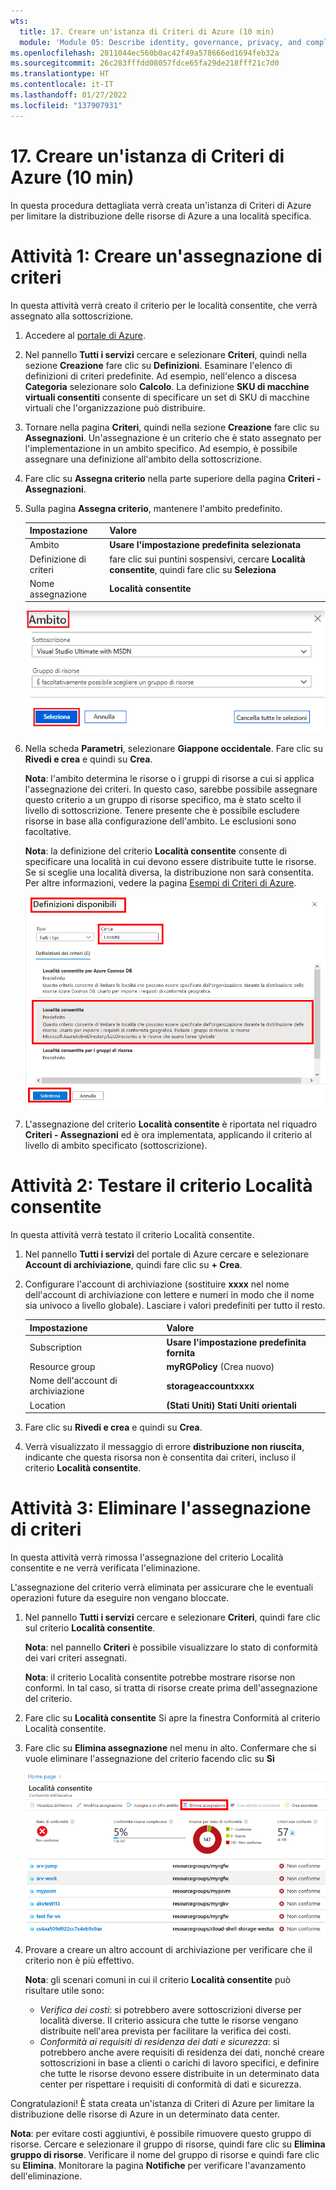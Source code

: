 ```yaml
---
wts:
  title: 17. Creare un'istanza di Criteri di Azure (10 min)
  module: 'Module 05: Describe identity, governance, privacy, and compliance features'
ms.openlocfilehash: 2811044ec560b0ac42f49a578666ed1694feb32a
ms.sourcegitcommit: 26c283fffdd08057fdce65fa29de218fff21c7d0
ms.translationtype: HT
ms.contentlocale: it-IT
ms.lasthandoff: 01/27/2022
ms.locfileid: "137907931"
---
```

# <a name="17---create-an-azure-policy-10-min"></a>17. Creare un'istanza di Criteri di Azure (10 min)

In questa procedura dettagliata verrà creata un'istanza di Criteri di Azure per limitare la distribuzione delle risorse di Azure a una località specifica.

# <a name="task-1-create-a-policy-assignment"></a>Attività 1: Creare un'assegnazione di criteri 

In questa attività verrà creato il criterio per le località consentite, che verrà assegnato alla sottoscrizione. 

1. Accedere al [portale di Azure](https://portal.azure.com).

2. Nel pannello **Tutti i servizi** cercare e selezionare **Criteri**, quindi nella sezione **Creazione** fare clic su **Definizioni**.  Esaminare l'elenco di definizioni di criteri predefinite. Ad esempio, nell'elenco a discesa **Categoria** selezionare solo **Calcolo**. La definizione **SKU di macchine virtuali consentiti** consente di specificare un set di SKU di macchine virtuali che l'organizzazione può distribuire.

3. Tornare nella pagina **Criteri**, quindi nella sezione **Creazione** fare clic su **Assegnazioni**. Un'assegnazione è un criterio che è stato assegnato per l'implementazione in un ambito specifico. Ad esempio, è possibile assegnare una definizione all'ambito della sottoscrizione. 

4. Fare clic su **Assegna criterio** nella parte superiore della pagina **Criteri - Assegnazioni**.

5. Sulla pagina **Assegna criterio**, mantenere l'ambito predefinito.

      | Impostazione | Valore | 
    | --- | --- |
    | Ambito| **Usare l'impostazione predefinita selezionata**|
    | Definizione di criteri | fare clic sui puntini sospensivi, cercare **Località consentite**, quindi fare clic su **Seleziona** |
    | Nome assegnazione | **Località consentite** |
    
    ![Screenshot del riquadro Scope con i valori dei campi inseriti e il pulsante Seleziona evidenziato. ](../images/1402.png)
6. Nella scheda **Parametri**, selezionare **Giappone occidentale**. Fare clic su **Rivedi e crea** e quindi su **Crea**.

    **Nota**: l'ambito determina le risorse o i gruppi di risorse a cui si applica l'assegnazione dei criteri. In questo caso, sarebbe possibile assegnare questo criterio a un gruppo di risorse specifico, ma è stato scelto il livello di sottoscrizione. Tenere presente che è possibile escludere risorse in base alla configurazione dell'ambito. Le esclusioni sono facoltative.

    **Nota**: la definizione del criterio **Località consentite** consente di specificare una località in cui devono essere distribuite tutte le risorse. Se si sceglie una località diversa, la distribuzione non sarà consentita. Per altre informazioni, vedere la pagina [Esempi di Criteri di Azure](https://docs.microsoft.com/en-us/azure/governance/policy/samples/index).

   ![Screenshot del riquadro Definizioni disponibili con vari campi evidenziati e il criterio Controlla macchine virtuali che non usano dischi gestiti selezionato.](../images/1403.png)

9. L'assegnazione del criterio **Località consentite** è riportata nel riquadro **Criteri - Assegnazioni** ed è ora implementata, applicando il criterio al livello di ambito specificato (sottoscrizione).

# <a name="task-2-test-allowed-location-policy"></a>Attività 2: Testare il criterio Località consentite

In questa attività verrà testato il criterio Località consentite. 

1. Nel pannello **Tutti i servizi** del portale di Azure cercare e selezionare **Account di archiviazione**, quindi fare clic su **+ Crea**.

2. Configurare l'account di archiviazione (sostituire **xxxx** nel nome dell'account di archiviazione con lettere e numeri in modo che il nome sia univoco a livello globale). Lasciare i valori predefiniti per tutto il resto. 

    | Impostazione | Valore | 
    | --- | --- |
    | Subscription | **Usare l'impostazione predefinita fornita** |
    | Resource group | **myRGPolicy** (Crea nuovo) |
    | Nome dell'account di archiviazione | **storageaccountxxxx** |
    | Location | **(Stati Uniti) Stati Uniti orientali** |

3. Fare clic su **Rivedi e crea** e quindi su **Crea**. 

4. Verrà visualizzato il messaggio di errore **distribuzione non riuscita**, indicante che questa risorsa non è consentita dai criteri, incluso il criterio **Località consentite**.

# <a name="task-3-delete-the-policy-assignment"></a>Attività 3: Eliminare l'assegnazione di criteri

In questa attività verrà rimossa l'assegnazione del criterio Località consentite e ne verrà verificata l'eliminazione. 

L'assegnazione del criterio verrà eliminata per assicurare che le eventuali operazioni future da eseguire non vengano bloccate.

1. Nel pannello **Tutti i servizi** cercare e selezionare **Criteri**, quindi fare clic sul criterio **Località consentite**.

    **Nota**: nel pannello **Criteri** è possibile visualizzare lo stato di conformità dei vari criteri assegnati.

    **Nota**: il criterio Località consentite potrebbe mostrare risorse non conformi. In tal caso, si tratta di risorse create prima dell'assegnazione del criterio.
 
2. Fare clic su **Località consentite** Si apre la finestra Conformità al criterio Località consentite.

3. Fare clic su **Elimina assegnazione** nel menu in alto. Confermare che si vuole eliminare l'assegnazione del criterio facendo clic su **Sì**

   ![Screenshot della voce di menu Elimina assegnazione.](../images/1407.png)

4. Provare a creare un altro account di archiviazione per verificare che il criterio non è più effettivo.

    **Nota**: gli scenari comuni in cui il criterio **Località consentite** può risultare utile sono: 
    - *Verifica dei costi*: si potrebbero avere sottoscrizioni diverse per località diverse. Il criterio assicura che tutte le risorse vengano distribuite nell'area prevista per facilitare la verifica dei costi. 
    - *Conformità ai requisiti di residenza dei dati e sicurezza*: si potrebbero anche avere requisiti di residenza dei dati, nonché creare sottoscrizioni in base a clienti o carichi di lavoro specifici, e definire che tutte le risorse devono essere distribuite in un determinato data center per rispettare i requisiti di conformità di dati e sicurezza.

Congratulazioni! È stata creata un'istanza di Criteri di Azure per limitare la distribuzione delle risorse di Azure in un determinato data center.

**Nota**: per evitare costi aggiuntivi, è possibile rimuovere questo gruppo di risorse. Cercare e selezionare il gruppo di risorse, quindi fare clic su **Elimina gruppo di risorse**. Verificare il nome del gruppo di risorse e quindi fare clic su **Elimina**. Monitorare la pagina **Notifiche** per verificare l'avanzamento dell'eliminazione.
